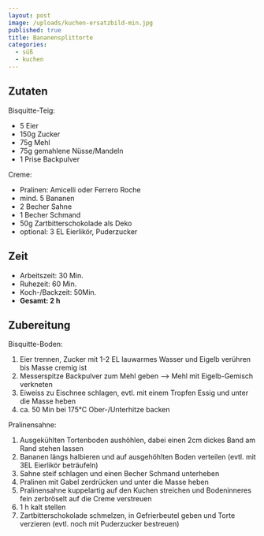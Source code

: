 ```yaml
---
layout: post
image: /uploads/kuchen-ersatzbild-min.jpg
published: true
title: Bananensplittorte
categories:
  - süß
  - kuchen
---
```

## **Zutaten**

Bisquitte-Teig:

* 5 Eier
* 150g Zucker
* 75g Mehl
* 75g gemahlene Nüsse/Mandeln
* 1 Prise Backpulver

Creme:

* Pralinen: Amicelli oder Ferrero Roche
* mind. 5 Bananen
* 2 Becher Sahne
* 1 Becher Schmand
* 50g Zartbitterschokolade als Deko
* optional: 3 EL Eierlikör, Puderzucker

## **Zeit**

* Arbeitszeit: 30 Min.
* Ruhezeit: 60 Min.
* Koch-/Backzeit: 50Min.
* **Gesamt: 2 h**

## **Zubereitung**

Bisquitte-Boden:

1. Eier trennen, Zucker mit 1-2 EL lauwarmes Wasser und Eigelb verühren bis Masse cremig ist
2. Messerspitze Backpulver zum Mehl geben –&gt; Mehl mit Eigelb-Gemisch verkneten
3. Eiweiss zu Eischnee schlagen, evtl. mit einem Tropfen Essig und unter die Masse heben
4. ca. 50 Min bei 175&deg;C Ober-/Unterhitze backen

Pralinensahne:

1. Ausgekühlten Tortenboden aushöhlen, dabei einen 2cm dickes Band am Rand stehen lassen
2. Bananen längs halbieren und auf ausgehöhlten Boden verteilen (evtl. mit 3EL Eierlikör beträufeln)
3. Sahne steif schlagen und einen Becher Schmand unterheben
4. Pralinen mit Gabel zerdrücken und unter die Masse heben
5. Pralinensahne kuppelartig auf den Kuchen streichen und Bodeninneres fein zerbröselt auf die Creme verstreuen&nbsp;
6. 1 h kalt stellen
7. Zartbitterschokolade schmelzen, in Gefrierbeutel geben und Torte verzieren (evtl. noch mit Puderzucker bestreuen)

&nbsp;
